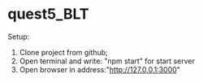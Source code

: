# quest5_BLT
Setup: 
1. Clone project from github;
2. Open terminal and write: "npm start" for start server
3. Open browser in address:"http://127.0.0.1:3000"
